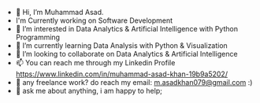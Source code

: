 

- 👋 Hi, I’m Muhammad Asad. 
- I'm Currently working on Software Development
- 👀 I’m interested in Data Analytics & Artificial Intelligence with Python Programming
- 🌱 I’m currently learning Data Analysis with Python & Visualization
- 💞️ I’m looking to collaborate on Data Analytics & Artificial Intelligence
- 📫 You can reach me through my Linkedin Profile https://www.linkedin.com/in/muhammad-asad-khan-19b9a5202/ 
- 💼 any freelance work? do reach my email: m.asadkhan079@gmail.com :)
- 💬 ask me about anything, i am happy to help;

<!---
asadkhan-786-gb/asadkhan-786-gb is a ✨ special ✨ repository because its `README.md` (this file) appears on your GitHub profile.
You can click the Preview link to take a look at your changes.
--->
